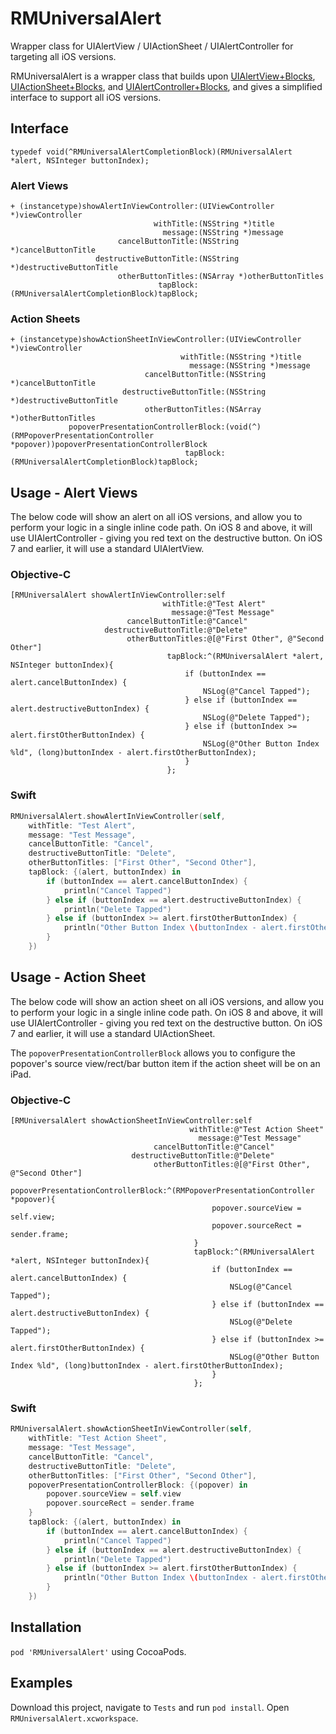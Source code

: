 RMUniversalAlert
================

Wrapper class for UIAlertView / UIActionSheet / UIAlertController for targeting all iOS versions.

RMUniversalAlert is a wrapper class that builds upon [UIAlertView+Blocks](https://github.com/ryanmaxwell/UIAlertView-Blocks), [UIActionSheet+Blocks](https://github.com/ryanmaxwell/UIActionSheet-Blocks), and [UIAlertController+Blocks](https://github.com/ryanmaxwell/UIAlertController-Blocks), and gives a simplified interface to support all iOS versions.

## Interface

```objc
typedef void(^RMUniversalAlertCompletionBlock)(RMUniversalAlert *alert, NSInteger buttonIndex);
```

### Alert Views

```objc
+ (instancetype)showAlertInViewController:(UIViewController *)viewController
                                withTitle:(NSString *)title
                                  message:(NSString *)message
                        cancelButtonTitle:(NSString *)cancelButtonTitle
                   destructiveButtonTitle:(NSString *)destructiveButtonTitle
                        otherButtonTitles:(NSArray *)otherButtonTitles
                                 tapBlock:(RMUniversalAlertCompletionBlock)tapBlock;
```

### Action Sheets

```objc
+ (instancetype)showActionSheetInViewController:(UIViewController *)viewController
                                      withTitle:(NSString *)title
                                        message:(NSString *)message
                              cancelButtonTitle:(NSString *)cancelButtonTitle
                         destructiveButtonTitle:(NSString *)destructiveButtonTitle
                              otherButtonTitles:(NSArray *)otherButtonTitles
             popoverPresentationControllerBlock:(void(^)(RMPopoverPresentationController *popover))popoverPresentationControllerBlock
                                       tapBlock:(RMUniversalAlertCompletionBlock)tapBlock;
```

## Usage - Alert Views

The below code will show an alert on all iOS versions, and allow you to perform your logic in a single inline code path. 
On iOS 8 and above, it will use UIAlertController - giving you red text on the destructive button. On iOS 7 and earlier, it will use a standard UIAlertView.

### Objective-C

```objc
[RMUniversalAlert showAlertInViewController:self
                                  withTitle:@"Test Alert"
                                    message:@"Test Message"
                          cancelButtonTitle:@"Cancel"
                     destructiveButtonTitle:@"Delete"
                          otherButtonTitles:@[@"First Other", @"Second Other"]
                                   tapBlock:^(RMUniversalAlert *alert, NSInteger buttonIndex){
                                       if (buttonIndex == alert.cancelButtonIndex) {
                                           NSLog(@"Cancel Tapped");
                                       } else if (buttonIndex == alert.destructiveButtonIndex) {
                                           NSLog(@"Delete Tapped");
                                       } else if (buttonIndex >= alert.firstOtherButtonIndex) {
                                           NSLog(@"Other Button Index %ld", (long)buttonIndex - alert.firstOtherButtonIndex);
                                       }
                                   };
```

### Swift

```swift
RMUniversalAlert.showAlertInViewController(self,
    withTitle: "Test Alert",
    message: "Test Message",
    cancelButtonTitle: "Cancel",
    destructiveButtonTitle: "Delete",
    otherButtonTitles: ["First Other", "Second Other"],
    tapBlock: {(alert, buttonIndex) in
        if (buttonIndex == alert.cancelButtonIndex) {
            println("Cancel Tapped")
        } else if (buttonIndex == alert.destructiveButtonIndex) {
            println("Delete Tapped")
        } else if (buttonIndex >= alert.firstOtherButtonIndex) {
            println("Other Button Index \(buttonIndex - alert.firstOtherButtonIndex)")
        }
    })
```

## Usage - Action Sheet

The below code will show an action sheet on all iOS versions, and allow you to perform your logic in a single inline code path. 
On iOS 8 and above, it will use UIAlertController - giving you red text on the destructive button. On iOS 7 and earlier, it will use a standard UIActionSheet.

The `popoverPresentationControllerBlock` allows you to configure the popover's source view/rect/bar button item if the action sheet will be on an iPad. 

### Objective-C

```objc
[RMUniversalAlert showActionSheetInViewController:self
                                        withTitle:@"Test Action Sheet"
                                          message:@"Test Message"
                                cancelButtonTitle:@"Cancel"
                           destructiveButtonTitle:@"Delete"
                                otherButtonTitles:@[@"First Other", @"Second Other"]
               popoverPresentationControllerBlock:^(RMPopoverPresentationController *popover){
                                             popover.sourceView = self.view;
                                             popover.sourceRect = sender.frame;
                                         }
                                         tapBlock:^(RMUniversalAlert *alert, NSInteger buttonIndex){
                                             if (buttonIndex == alert.cancelButtonIndex) {
                                                 NSLog(@"Cancel Tapped");
                                             } else if (buttonIndex == alert.destructiveButtonIndex) {
                                                 NSLog(@"Delete Tapped");
                                             } else if (buttonIndex >= alert.firstOtherButtonIndex) {
                                                 NSLog(@"Other Button Index %ld", (long)buttonIndex - alert.firstOtherButtonIndex);
                                             }
                                         };
```

### Swift

```swift
RMUniversalAlert.showActionSheetInViewController(self,
    withTitle: "Test Action Sheet",
    message: "Test Message",
    cancelButtonTitle: "Cancel",
    destructiveButtonTitle: "Delete",
    otherButtonTitles: ["First Other", "Second Other"],
    popoverPresentationControllerBlock: {(popover) in
        popover.sourceView = self.view
        popover.sourceRect = sender.frame
    }
    tapBlock: {(alert, buttonIndex) in
        if (buttonIndex == alert.cancelButtonIndex) {
            println("Cancel Tapped")
        } else if (buttonIndex == alert.destructiveButtonIndex) {
            println("Delete Tapped")
        } else if (buttonIndex >= alert.firstOtherButtonIndex) {
            println("Other Button Index \(buttonIndex - alert.firstOtherButtonIndex)")
        }
    })
```

## Installation

`pod 'RMUniversalAlert'` using CocoaPods.

## Examples

Download this project, navigate to `Tests` and run `pod install`. Open `RMUniversalAlert.xcworkspace`. 

